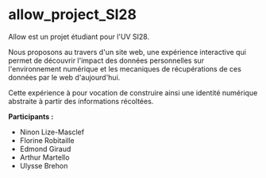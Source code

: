 # allow_project_SI28

Allow est un projet étudiant pour l'UV SI28.

Nous proposons au travers d'un site web, une expérience interactive qui permet de découvrir l'impact des données personnelles sur l'environnement numérique et les mecaniques de récupérations de ces données par le web d'aujourd'hui.

Cette expérience à pour vocation de construire ainsi une identité numérique abstraite à partir des informations récoltées.

__Participants :__

- Ninon Lize-Masclef
- Florine Robitaille
- Edmond Giraud
- Arthur Martello
- Ulysse Brehon
